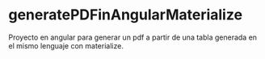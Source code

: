 # generatePDFinAngularMaterialize
Proyecto en angular para generar un pdf a partir de una tabla generada en el mismo lenguaje con materialize.
